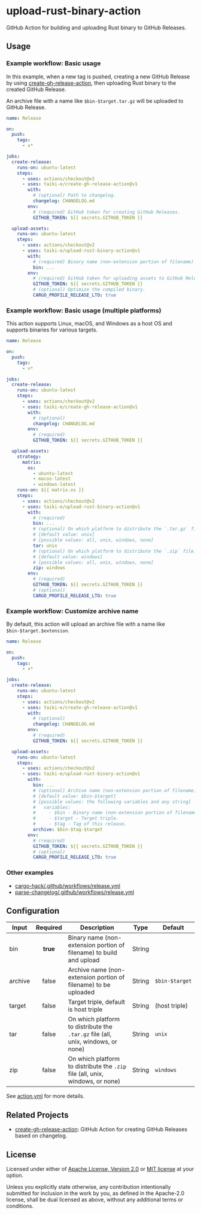# upload-rust-binary-action

GitHub Action for building and uploading Rust binary to GitHub Releases.

## Usage

### Example workflow: Basic usage

In this example, when a new tag is pushed, creating a new GitHub Release by
using [create-gh-release-action], then uploading Rust binary to the created
GitHub Release.

An archive file with a name like `$bin-$target.tar.gz` will be uploaded to
GitHub Release.

```yaml
name: Release

on:
  push:
    tags:
      - v*

jobs:
  create-release:
    runs-on: ubuntu-latest
    steps:
      - uses: actions/checkout@v2
      - uses: taiki-e/create-gh-release-action@v1
        with:
          # (optional) Path to changelog.
          changelog: CHANGELOG.md
        env:
          # (required) GitHub token for creating GitHub Releases.
          GITHUB_TOKEN: ${{ secrets.GITHUB_TOKEN }}

  upload-assets:
    runs-on: ubuntu-latest
    steps:
      - uses: actions/checkout@v2
      - uses: taiki-e/upload-rust-binary-action@v1
        with:
          # (required) Binary name (non-extension portion of filename) to build and upload.
          bin: ...
        env:
          # (required) GitHub token for uploading assets to GitHub Releases.
          GITHUB_TOKEN: ${{ secrets.GITHUB_TOKEN }}
          # (optional) Optimize the compiled binary.
          CARGO_PROFILE_RELEASE_LTO: true
```

### Example workflow: Basic usage (multiple platforms)

This action supports Linux, macOS, and Windows as a host OS and supports binaries for various targets.

```yaml
name: Release

on:
  push:
    tags:
      - v*

jobs:
  create-release:
    runs-on: ubuntu-latest
    steps:
      - uses: actions/checkout@v2
      - uses: taiki-e/create-gh-release-action@v1
        with:
          # (optional)
          changelog: CHANGELOG.md
        env:
          # (required)
          GITHUB_TOKEN: ${{ secrets.GITHUB_TOKEN }}

  upload-assets:
    strategy:
      matrix:
        os:
          - ubuntu-latest
          - macos-latest
          - windows-latest
    runs-on: ${{ matrix.os }}
    steps:
      - uses: actions/checkout@v2
      - uses: taiki-e/upload-rust-binary-action@v1
        with:
          # (required)
          bin: ...
          # (optional) On which platform to distribute the `.tar.gz` file.
          # [default value: unix]
          # [possible values: all, unix, windows, none]
          tar: unix
          # (optional) On which platform to distribute the `.zip` file.
          # [default value: windows]
          # [possible values: all, unix, windows, none]
          zip: windows
        env:
          # (required)
          GITHUB_TOKEN: ${{ secrets.GITHUB_TOKEN }}
          # (optional)
          CARGO_PROFILE_RELEASE_LTO: true
```

### Example workflow: Customize archive name

By default, this action will upload an archive file with a name like
`$bin-$target.$extension`.

```yaml
name: Release

on:
  push:
    tags:
      - v*

jobs:
  create-release:
    runs-on: ubuntu-latest
    steps:
      - uses: actions/checkout@v2
      - uses: taiki-e/create-gh-release-action@v1
        with:
          # (optional)
          changelog: CHANGELOG.md
        env:
          # (required)
          GITHUB_TOKEN: ${{ secrets.GITHUB_TOKEN }}

  upload-assets:
    runs-on: ubuntu-latest
    steps:
      - uses: actions/checkout@v2
      - uses: taiki-e/upload-rust-binary-action@v1
        with:
          bin: ...
          # (optional) Archive name (non-extension portion of filename) to be uploaded.
          # [default value: $bin-$target]
          # [possible values: the following variables and any string]
          #   variables:
          #     - $bin - Binary name (non-extension portion of filename).
          #     - $target - Target triple.
          #     - $tag - Tag of this release.
          archive: $bin-$tag-$target
        env:
          # (required)
          GITHUB_TOKEN: ${{ secrets.GITHUB_TOKEN }}
          # (optional)
          CARGO_PROFILE_RELEASE_LTO: true
```

### Other examples

- [cargo-hack/.github/workflows/release.yml](https://github.com/taiki-e/cargo-hack/blob/ef3ce62b69c0675885ed6ae345d8d9c4f8e3b7e1/.github/workflows/release.yml#L38-L66)
- [parse-changelog/.github/workflows/release.yml](https://github.com/taiki-e/parse-changelog/blob/c930d3fc128c8b80df6d91d8fa2316fddcb344fd/.github/workflows/release.yml#L38-L66)

## Configuration

| Input   | Required | Description                                                                      | Type   | Default        |
|---------|:--------:|----------------------------------------------------------------------------------|--------|----------------|
| bin     | **true** | Binary name (non-extension portion of filename) to build and upload              | String |                |
| archive | false    | Archive name (non-extension portion of filename) to be uploaded                  | String | `$bin-$target` |
| target  | false    | Target triple, default is host triple                                            | String | (host triple)  |
| tar     | false    | On which platform to distribute the `.tar.gz` file (all, unix, windows, or none) | String | `unix`         |
| zip     | false    | On which platform to distribute the `.zip` file (all, unix, windows, or none)    | String | `windows`      |

See [action.yml](action.yml) for more details.

[create-gh-release-action]: https://github.com/taiki-e/create-gh-release-action

## Related Projects

- [create-gh-release-action]: GitHub Action for creating GitHub Releases based on changelog.

## License

Licensed under either of [Apache License, Version 2.0](LICENSE-APACHE) or
[MIT license](LICENSE-MIT) at your option.

Unless you explicitly state otherwise, any contribution intentionally submitted
for inclusion in the work by you, as defined in the Apache-2.0 license, shall
be dual licensed as above, without any additional terms or conditions.

